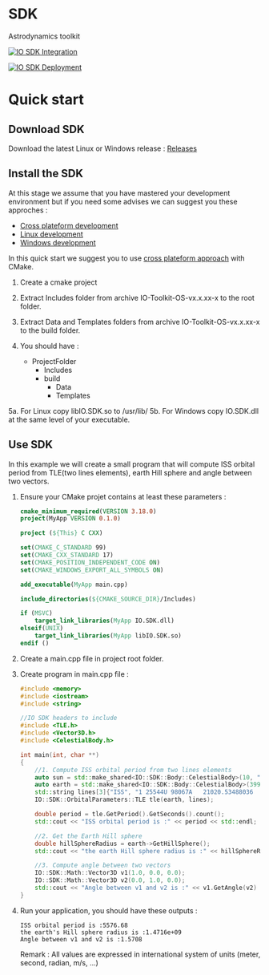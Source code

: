 # SDK
Astrodynamics toolkit

[![IO SDK Integration](https://github.com/IO-Aerospace-software-engineering/SDK/actions/workflows/cmake.yml/badge.svg?branch=develop)](https://github.com/IO-Aerospace-software-engineering/SDK/actions/workflows/cmake.yml)

[![IO SDK Deployment](https://github.com/IO-Aerospace-software-engineering/SDK/actions/workflows/deployment.yml/badge.svg)](https://github.com/IO-Aerospace-software-engineering/SDK/actions/workflows/deployment.yml)


# Quick start
## Download SDK
Download the latest Linux or Windows release :
[Releases](https://github.com/IO-Aerospace-software-engineering/SDK/releases)

## Install the SDK

At this stage we assume that you have mastered your development environment but if you need some advises we can suggest you these approches :
- [Cross plateform development](https://code.visualstudio.com/docs/cpp/cmake-linux)
- [Linux development](https://code.visualstudio.com/docs/cpp/config-linux)
- [Windows development](https://code.visualstudio.com/docs/cpp/config-mingw)

In this quick start we suggest you to use [cross plateform approach](https://code.visualstudio.com/docs/cpp/cmake-linux) with CMake.

1. Create a cmake project

2. Extract Includes folder from archive IO-Toolkit-OS-vx.x.xx-x to the root folder.

3. Extract Data and Templates folders from archive IO-Toolkit-OS-vx.x.xx-x to the build folder.

4. You should have :
    - ProjectFolder
        - Includes
        - build
            - Data
            - Templates

5a. For Linux copy libIO.SDK.so to /usr/lib/
5b. For Windows copy IO.SDK.dll at the same level of your executable.


## Use SDK

In this example we will create a small program that will compute ISS orbital period from TLE(two lines elements), earth Hill sphere and angle between two vectors. 

1. Ensure your CMake projet contains at least these parameters :
    ```CMAKE
    cmake_minimum_required(VERSION 3.18.0)
    project(MyApp VERSION 0.1.0)

    project (${This} C CXX)

    set(CMAKE_C_STANDARD 99)
    set(CMAKE_CXX_STANDARD 17)
    set(CMAKE_POSITION_INDEPENDENT_CODE ON)
    set(CMAKE_WINDOWS_EXPORT_ALL_SYMBOLS ON)

    add_executable(MyApp main.cpp)

    include_directories(${CMAKE_SOURCE_DIR}/Includes)

    if (MSVC)
        target_link_libraries(MyApp IO.SDK.dll)
    elseif(UNIX)
        target_link_libraries(MyApp libIO.SDK.so)
    endif ()
    ```

2. Create a main.cpp file in project root folder.

3. Create program in main.cpp file :
    ```C++
    #include <memory>
    #include <iostream>
    #include <string>

    //IO SDK headers to include
    #include <TLE.h>
    #include <Vector3D.h>
    #include <CelestialBody.h>    

    int main(int, char **)
    {
        //1. Compute ISS orbital period from two lines elements
        auto sun = std::make_shared<IO::SDK::Body::CelestialBody>(10, "sun");
        auto earth = std::make_shared<IO::SDK::Body::CelestialBody>(399, "earth", sun);
        std::string lines[3]{"ISS", "1 25544U 98067A   21020.53488036  .00016717  00000-0  10270-3 0  9054", "2 25544  51.6423 353.0312 0000493 320.8755  39.2360 15.49309423 25703"};
        IO::SDK::OrbitalParameters::TLE tle(earth, lines);

        double period = tle.GetPeriod().GetSeconds().count();
        std::cout << "ISS orbital period is :" << period << std::endl;

        //2. Get the Earth Hill sphere
        double hillSphereRadius = earth->GetHillSphere();
        std::cout << "the earth Hill sphere radius is :" << hillSphereRadius << std::endl;

        //3. Compute angle between two vectors
        IO::SDK::Math::Vector3D v1(1.0, 0.0, 0.0);
        IO::SDK::Math::Vector3D v2(0.0, 1.0, 0.0);
        std::cout << "Angle between v1 and v2 is :" << v1.GetAngle(v2) << std::endl;
    }
    ```
4. Run your application, you should have these outputs :
    ```CMD
    ISS orbital period is :5576.68
    the earth's Hill sphere radius is :1.4716e+09
    Angle between v1 and v2 is :1.5708
    ```
    Remark : All values are expressed in international system of units (meter, second, radian, m/s, ...)
